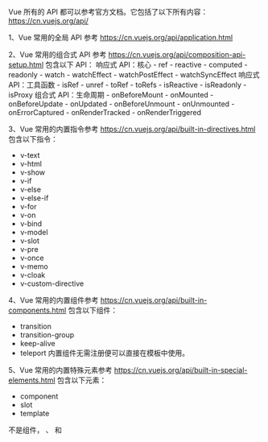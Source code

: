 Vue 所有的 API 都可以参考官方文档。它包括了以下所有内容：  https://cn.vuejs.org/api/

1、Vue 常用的全局 API 参考 https://cn.vuejs.org/api/application.html

2、Vue 常用的组合式 API 参考 https://cn.vuejs.org/api/composition-api-setup.html
包含以下 API：
响应式 API：核心
    - ref
    - reactive
    - computed
    - readonly
    - watch
    - watchEffect
    - watchPostEffect
    - watchSyncEffect
响应式 API：工具函数
    - isRef
    - unref
    - toRef
    - toRefs
    - isReactive
    - isReadonly
    - isProxy
组合式 API：生命周期
    - onBeforeMount
    - onMounted
    - onBeforeUpdate
    - onUpdated
    - onBeforeUnmount
    - onUnmounted
    - onErrorCaptured
    - onRenderTracked
    - onRenderTriggered

3、Vue 常用的内置指令参考 https://cn.vuejs.org/api/built-in-directives.html
包含以下指令：
- v-text
- v-html
- v-show
- v-if
- v-else
- v-else-if
- v-for
- v-on
- v-bind
- v-model
- v-slot
- v-pre
- v-once
- v-memo
- v-cloak
- v-custom-directive

4、Vue 常用的内置组件参考 https://cn.vuejs.org/api/built-in-components.html
包含以下组件：
- transition
- transition-group
- keep-alive
- teleport
内置组件无需注册便可以直接在模板中使用。

5、Vue 常用的内置特殊元素参考 https://cn.vuejs.org/api/built-in-special-elements.html
包含以下元素：
- component
- slot
- template

不是组件， <component>、<slot> 和 <template> 具有类似组件的特性，也是模板语法的一部分。
但它们并非真正的组件，同时在模板编译期间会被编译掉。因此，它们通常在模板中用小写字母书写。

6、Vue 常用的内置的特殊 Attributes 参考 https://cn.vuejs.org/api/built-in-special-attributes.html
包含以下 Attributes：
- key
- ref
- is

7、Vue 单文件组件参考 https://cn.vuejs.org/api/sfc-spec.html#overview
包含以下内容：
单文件组件语法定义:
    - template
    - script
    - styles
使用 <script setup> 语法：
    - defineProps
    - defineEmits
    - defineExpose
单文件组件 CSS 功能：
    - 组件作用域 CSS  ( scoped )
    - 深度选择器 ( :deep )
    - 全局样式 ( :global )
    - 预处理器 (Sass/Less/Stylus)

8、Vue 进阶 API 参考 https://cn.vuejs.org/api/advanced.html
包含以下内容：
- TypeScript 工具类型 
    - PropType<T> 

9、Vue 开箱即用的后台系统 https://cn.vuejs.org/ecosystem/themes.html